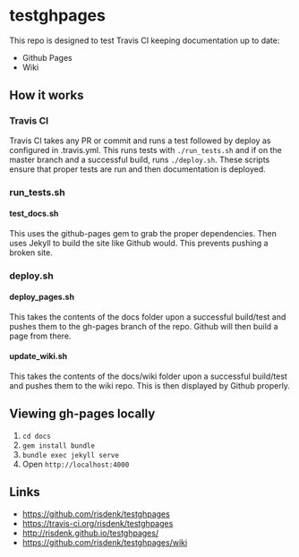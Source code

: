 # testghpages

This repo is designed to test Travis CI keeping documentation up to date:
* Github Pages
* Wiki

## How it works

### Travis CI
Travis CI takes any PR or commit and runs a test followed by deploy as configured in .travis.yml. This runs tests with `./run_tests.sh` and if on the master branch and a successful build, runs `./deploy.sh`. These scripts ensure that proper tests are run and then documentation is deployed.

### run_tests.sh
#### test_docs.sh
This uses the github-pages gem to grab the proper dependencies. Then uses Jekyll to build the site like Github would. This prevents pushing a broken site.

### deploy.sh
#### deploy_pages.sh
This takes the contents of the docs folder upon a successful build/test and pushes them to the gh-pages branch of the repo. Github will then build a page from there.

#### update_wiki.sh
This takes the contents of the docs/wiki folder upon a successful build/test and pushes them to the wiki repo. This is then displayed by Github properly.

## Viewing gh-pages locally
1. `cd docs`
2. `gem install bundle`
3. `bundle exec jekyll serve`
4. Open `http://localhost:4000`

## Links
* https://github.com/risdenk/testghpages
* https://travis-ci.org/risdenk/testghpages
* http://risdenk.github.io/testghpages/
* https://github.com/risdenk/testghpages/wiki
